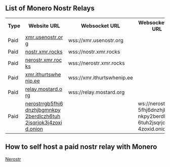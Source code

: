 ## List of Monero Nostr Relays


<table style="width:100%;">
  <tr>
    <th>Type</th>
    <th style="max-width: 120px;word-wrap: break-all">Website URL</th>
    <th>Websocket URL</th>
    <th style="max-width: 120px;word-wrap: break-all">Websocket Tor URL</th>
  </tr>
  <tr>
    <td>Paid</td>
    <td style="max-width: 120px;word-wrap: break-all"><a href="https://xmr.usenostr.org">xmr.usenostr.org</a></td>
    <td>wss://xmr.usenostr.org</td>
    <td style="max-width: 120px;word-wrap: break-all"></td>
  </tr>
  <tr>
    <td>Paid</td>
    <td style="max-width: 120px;word-wrap: break-all"><a href="https://nostr.xmr.rocks">nostr.xmr.rocks</a></td>
    <td>wss://nostr.xmr.rocks</td>
    <td style="max-width: 120px;word-wrap: break-all"></td>
  </tr>
  <tr>
    <td>Paid</td>
    <td style="max-width: 120px;word-wrap: break-all"><a href="https://nerostr.xmr.rocks">nerostr.xmr.rocks</a></td>
    <td>wss://nerostr.xmr.rocks</td>
    <td style="max-width: 120px;word-wrap: break-all"></td>
  </tr>
  <tr>
    <td>Paid</td>
    <td style="max-width: 120px;word-wrap: break-all"><a href="https://xmr.ithurtswhenip.ee">xmr.ithurtswhenip.ee</a></td>
    <td>wss://xmr.ithurtswhenip.ee</td>
    <td style="max-width: 120px;word-wrap: break-all"></td>
  </tr>
  <tr>
    <td>Paid</td>
    <td style="max-width: 120px;word-wrap: break-all"><a href="https://relay.mostard.org">relay.mostard.org</a></td>
    <td>wss://relay.mostard.org</td>
    <td style="max-width: 120px;word-wrap: break-all"></td>
  </tr>
  <tr>
    <td>Paid</td>
    <td style="max-width: 120px;word-wrap: break-all"><a href="http://nerostrrgb5fhj6dnzhjbgmnkpy2berdlczh6tuh2jsqrjok3j4zoxid.onion">nerostrrgb5fhj6dnzhjbgmnkpy2berdlczh6tuh2jsqrjok3j4zoxid.onion</a></td>
    <td></td>
    <td style="max-width: 120px;word-wrap: break-all">ws://nerostrrgb5fhj6dnzhjbgmnkpy2berdlczh6tuh2jsqrjok3j4zoxid.onion</td>
  </tr>
</table>

## How to self host a paid nostr relay with Monero
[Nerostr](https://github.com/pluja/nerostr)
